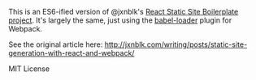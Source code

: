 
This is an ES6-ified version of @jxnblk's [React Static Site Boilerplate project](https://github.com/jxnblk/react-static-site-boilerplate). It's largely the same, just using the [babel-loader](https://github.com/babel/babel-loader) plugin for Webpack. 

See the original article here: 
http://jxnblk.com/writing/posts/static-site-generation-with-react-and-webpack/

MIT License
